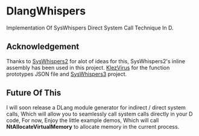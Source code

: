 # DlangWhispers

Implementation Of SysWhispers Direct System Call Technique In D.


## Acknowledgement

Thanks to [SysWhispers2](https://github.com/jthuraisamy/SysWhispers2) for alot of ideas for this, SysWhispers2's inline assembly has been used in this project.
[KlezVirus](https://github.com/klezVirus/) for the function prototypes JSON file and [SysWhispers3](https://github.com/klezVirus/SysWhispers3/) project.


## Future Of This
I will soon release a DLang module generator for indirect / direct system calls, Which will allow you to seamlessly call system calls directly in your D code, For now, Enjoy the little example demos, Which will call **NtAllocateVirtualMemory** to allocate memory in the current process.
